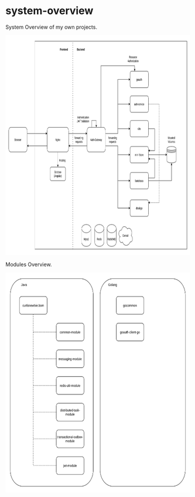 # system-overview

System Overview of my own projects.

<img src="system-overview-20230527.png" height="600px">

Modules Overview.

<img src="modules-overview-20230527.png" height="600px">
